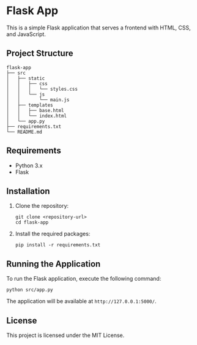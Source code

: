 # Flask App

This is a simple Flask application that serves a frontend with HTML, CSS, and JavaScript.

## Project Structure

```
flask-app
├── src
│   ├── static
│   │   ├── css
│   │   │   └── styles.css
│   │   └── js
│   │       └── main.js
│   ├── templates
│   │   ├── base.html
│   │   └── index.html
│   └── app.py
├── requirements.txt
└── README.md
```

## Requirements

- Python 3.x
- Flask

## Installation

1. Clone the repository:
   ```
   git clone <repository-url>
   cd flask-app
   ```

2. Install the required packages:
   ```
   pip install -r requirements.txt
   ```

## Running the Application

To run the Flask application, execute the following command:

```
python src/app.py
```

The application will be available at `http://127.0.0.1:5000/`.

## License

This project is licensed under the MIT License.